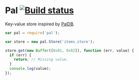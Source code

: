 # Pal [![Build status](https://travis-ci.org/mtth/pal.svg?branch=master)](https://travis-ci.org/mtth/pal)

Key-value store inspired by [PalDB](https://github.com/linkedin/PalDB).

```javascript
var pal = require('pal');

var store = new pal.Store('items.store');

store.get(new Buffer([0x01, 0x02]), function (err, value) {
  if (err) {
    return; // Missing value.
  }
  console.log(value);
});
```
